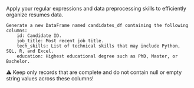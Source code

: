 Apply your regular expressions and data preprocessing skills to efficiently organize resumes data.

    Generate a new DataFrame named candidates_df containing the following columns:
        id: Candidate ID.
        job_title: Most recent job title.
        tech_skills: List of technical skills that may include Python, SQL, R, and Excel.
        education: Highest educational degree such as PhD, Master, or Bachelor.

⚠️ Keep only records that are complete and do not contain null or empty string values across these columns!